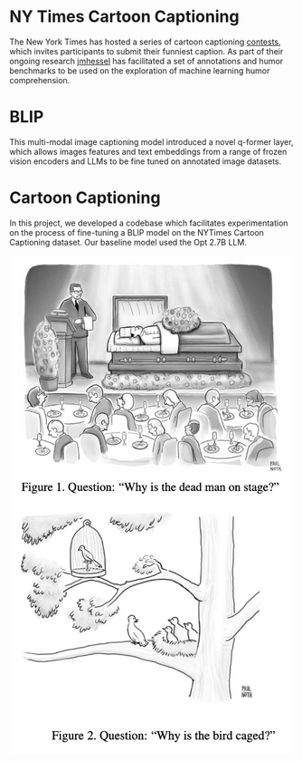 # NY Times Cartoon Captioning
The New York Times has hosted a series of cartoon captioning [contests](https://www.newyorker.com/cartoons/contest), which invites participants to submit their funniest caption.
As part of their ongoing research [jmhessel](https://huggingface.co/datasets/jmhessel/newyorker_caption_contest) has facilitated a set of annotations and humor benchmarks to be
used on the exploration of machine learning humor comprehension.

# BLIP
This multi-modal image captioning model introduced a novel q-former layer, which allows images features and text embeddings from a range of frozen vision encoders and LLMs
to be fine tuned on annotated image datasets.

# Cartoon Captioning
In this project, we developed a codebase which facilitates experimentation on the process of fine-tuning a BLIP model on the NYTimes Cartoon Captioning dataset. Our baseline model
used the Opt 2.7B LLM.

<img src="img_1.png" alt="Your GIF" width="500">
<img src="img_2.png" alt="Your GIF" width="500">  
